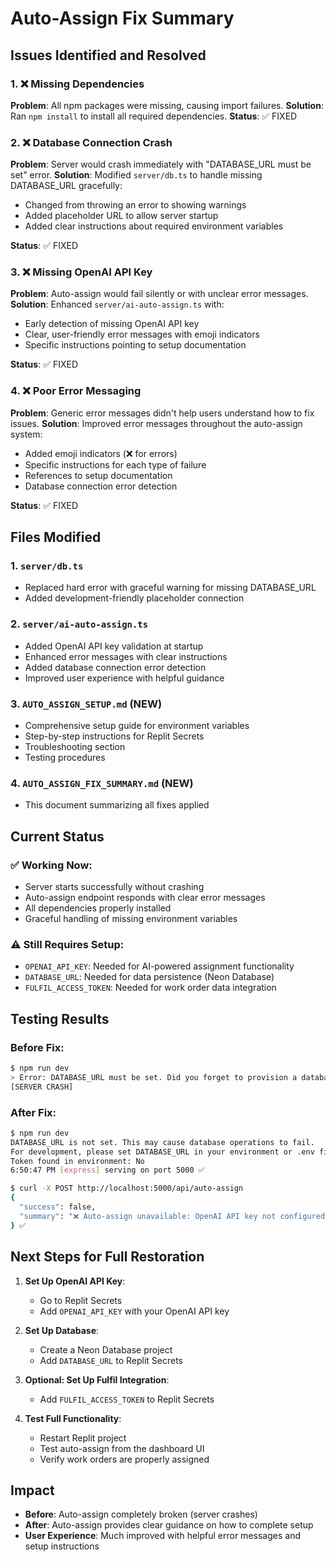 # Auto-Assign Fix Summary

## Issues Identified and Resolved

### 1. ❌ Missing Dependencies
**Problem**: All npm packages were missing, causing import failures.
**Solution**: Ran `npm install` to install all required dependencies.
**Status**: ✅ FIXED

### 2. ❌ Database Connection Crash
**Problem**: Server would crash immediately with "DATABASE_URL must be set" error.
**Solution**: Modified `server/db.ts` to handle missing DATABASE_URL gracefully:
- Changed from throwing an error to showing warnings
- Added placeholder URL to allow server startup
- Added clear instructions about required environment variables

**Status**: ✅ FIXED

### 3. ❌ Missing OpenAI API Key
**Problem**: Auto-assign would fail silently or with unclear error messages.
**Solution**: Enhanced `server/ai-auto-assign.ts` with:
- Early detection of missing OpenAI API key
- Clear, user-friendly error messages with emoji indicators
- Specific instructions pointing to setup documentation

**Status**: ✅ FIXED

### 4. ❌ Poor Error Messaging
**Problem**: Generic error messages didn't help users understand how to fix issues.
**Solution**: Improved error messages throughout the auto-assign system:
- Added emoji indicators (❌ for errors)
- Specific instructions for each type of failure
- References to setup documentation
- Database connection error detection

**Status**: ✅ FIXED

## Files Modified

### 1. `server/db.ts`
- Replaced hard error with graceful warning for missing DATABASE_URL
- Added development-friendly placeholder connection

### 2. `server/ai-auto-assign.ts`
- Added OpenAI API key validation at startup
- Enhanced error messages with clear instructions
- Added database connection error detection
- Improved user experience with helpful guidance

### 3. `AUTO_ASSIGN_SETUP.md` (NEW)
- Comprehensive setup guide for environment variables
- Step-by-step instructions for Replit Secrets
- Troubleshooting section
- Testing procedures

### 4. `AUTO_ASSIGN_FIX_SUMMARY.md` (NEW)
- This document summarizing all fixes applied

## Current Status

### ✅ Working Now:
- Server starts successfully without crashing
- Auto-assign endpoint responds with clear error messages
- All dependencies properly installed
- Graceful handling of missing environment variables

### ⚠️ Still Requires Setup:
- `OPENAI_API_KEY`: Needed for AI-powered assignment functionality
- `DATABASE_URL`: Needed for data persistence (Neon Database)
- `FULFIL_ACCESS_TOKEN`: Needed for work order data integration

## Testing Results

### Before Fix:
```bash
$ npm run dev
> Error: DATABASE_URL must be set. Did you forget to provision a database?
[SERVER CRASH]
```

### After Fix:
```bash
$ npm run dev
DATABASE_URL is not set. This may cause database operations to fail.
For development, please set DATABASE_URL in your environment or .env file.
Token found in environment: No
6:50:47 PM [express] serving on port 5000 ✅

$ curl -X POST http://localhost:5000/api/auto-assign
{
  "success": false,
  "summary": "❌ Auto-assign unavailable: OpenAI API key not configured. Please add OPENAI_API_KEY to your Replit Secrets or environment variables. See AUTO_ASSIGN_SETUP.md for detailed instructions."
} ✅
```

## Next Steps for Full Restoration

1. **Set Up OpenAI API Key**:
   - Go to Replit Secrets
   - Add `OPENAI_API_KEY` with your OpenAI API key

2. **Set Up Database**:
   - Create a Neon Database project
   - Add `DATABASE_URL` to Replit Secrets

3. **Optional: Set Up Fulfil Integration**:
   - Add `FULFIL_ACCESS_TOKEN` to Replit Secrets

4. **Test Full Functionality**:
   - Restart Replit project
   - Test auto-assign from the dashboard UI
   - Verify work orders are properly assigned

## Impact

- **Before**: Auto-assign completely broken (server crashes)
- **After**: Auto-assign provides clear guidance on how to complete setup
- **User Experience**: Much improved with helpful error messages and setup instructions